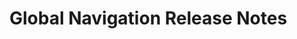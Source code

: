<!-- Release notes authoring guidelines: http://keepachangelog.com/ -->

# Global Navigation Release Notes

<!-- ## [Unreleased] -->

<!--## [VERSION] - [RELEASE_DATE]-->
